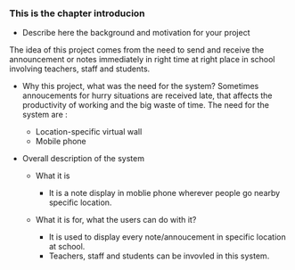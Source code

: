 ### This is the chapter introducion

* Describe here the background and motivation for your project

 The idea of this project comes from the need to send and receive the announcement or notes immediately in right time at right place in school involving teachers, staff and students.

* Why this project, what was the need for the system?
Sometimes annoucements for hurry situations are received late, that affects the productivity of working and the big waste of time. The need for the system are :
  * Location-specific virtual wall
  * Mobile phone 

* Overall description of the system
  * What it is
    * It is a note display in moblie phone wherever people go nearby specific location.
  
  * What it is for, what the users can do with it?
    * It is used to display every note/annoucement in specific location at school.
    * Teachers, staff and students can be invovled in this system.
   

